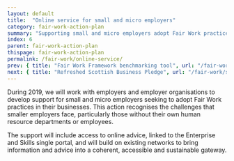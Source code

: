 ```yaml
---
layout: default
title:  "Online service for small and micro employers"
category: fair-work-action-plan
summary: "Supporting small and micro employers adopt Fair Work practices."
index: 6
parent: fair-work-action-plan
thispage: fair-work-action-plan
permalink: /fair-work/online-service/
prev: { title: "Fair Work Framework benchmarking tool", url: "/fair-work/fair-work-framework/" }
next: { title: "Refreshed Scottish Business Pledge", url: "/fair-work/scottish-business-pledge/" }
---
```


During 2019, we will work with employers and employer organisations to develop support for small and micro employers seeking to adopt Fair Work practices in their businesses.  This action recognises the challenges that smaller employers face, particularly those without their own human resource departments or employees.  

The support will include access to online advice, linked to the Enterprise and Skills single portal, and will build on existing networks to bring information and advice into a coherent, accessible and sustainable gateway.  
